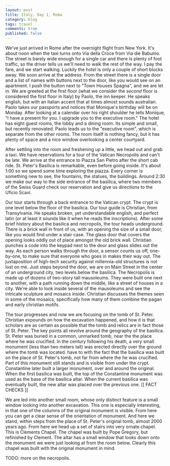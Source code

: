 ```yaml
---
layout: post
title: Italy, Day 1, Roma
category: blog
tags: travel
comments: true
published: false
---
```


We've just arrived in Rome after the overnight flight from New York.  It's about noon when the taxi turns onto Via della Croce from Via die Babuino.  The street is barely wide enough for a single car and there is plenty of foot traffic, so the driver tells us we'll need to walk the rest of the way.  I pay the fare, and we start walking.  Luckily the hotel is only a couple of short blocks away.  We soon arrive at the address.  From the street there is a single door and a list of names with buttons next to the door, like you would see on an apartment.  I push the button next to "Town Houses Spagna", and we are let in.  We are greeted at the first floor (what we consider the _second_ floor is considered the first floor in Italy) by Paolo, the inn keeper.  He speaks english, but with an italian accent that at times almost sounds australian.  Paolo takes our passports and notices that Monique's birthday will be on Monday.  After looking at a calendar over his right shoulder he tells Monique, "I have a present for you.  I upgrade you to the executive room."  The hotel has eight guest rooms, the lobby and a dining room.  Its simple and small, but recently renovated.  Paolo leads us to the "executive room", which is separate from the other rooms.  The room itself is nothing fancy, but it has plenty of space and a nice window overlooking a center courtyard.

After settling into the room and freshening up a little, we head out and grab a taxi.  We have reservations for a tour of the Vatican Necropolis and can't be late.  We arrive at the entrance to Piazza San Pietro after the short cab ride.  St. Peter's Basilica is remarkable, even before going inside.  It's about 1:00 so we spend some time exploring the piazza.  Every corner is something new to see, the fountains, the statues, the buildings.  Around 2:30 we make our way to the side entrance of the basilica, where two members of the Swiss Guard check our reservation and give us directions to the Uficio Scavi.

Our tour starts through a back entrance to the Vatican crypt.  The crypt is one level below the floor of the basilica.  Our tour guide is Christian, from Transylvania.  He speaks broken, yet understandable english, and perfect latin (or at least it sounds like it when he reads the inscriptions).  After some brief history about the basilica and necropolis, the tour heads underground.  There is a brick wall in front of us, with an opening the size of a small door, like you would find under a stair case.  The glass door that covers the opening looks oddly out of place amongst the old brick wall.  Christian punches a code into the keypad next to the door and glass slides out the way.  As each person walks through the door, a sensor counts us off, one-by-one, to make sure that everyone who goes in makes their way out.  The juxtaposition of high-tech security against millennia-old structures is not lost on me.  Just steps beyond the door, we are on Main Street in the center of an underground city, two levels below the basilica.  The Necropolis is made up of dozens of two-story tall mausoleums.  They were built one next to another, with a path running down the middle, like a street of houses in a city.  We're able to look inside several of the mausoleums and see the intricate sculpture and mosaics inside.  Christian discusses the themes seen in some of the mosaics, specifically how many of them combine the pagan and early christian motifs.

The tour progresses and now we are focusing on the tomb of St. Peter.  Christian expounds on how the excavation happened, and how it is that scholars are as certain as possible that the tomb and relics are in fact those of St. Peter.  The key points all revolve around the geography of the basilica.  St. Peter was buried in a common, unmarked tomb, near the the place where he was crucified.  In the century following his death, a very small monument (less than two meters tall) was erected directly over the ground where the tomb was located.  have to with the fact that the basilica was built on the place of St. Peter's tomb, not far from where the he was crucified.  Part of this monument still stands and is visible from under the crypt.  Constantine later built a larger monument, over and around the original.  When the first basilica was built, the top of the Constantine monument was used as the base of the basilica altar.  When the current basilica was eventually built, the new altar was placed over the previous one. [[ FACT CHECKS ]]

We are led into another small room, whose only distinct feature is a small window looking into another excavation.  This one is especially interesting, in that one of the columns of the original monument is visible.  From here you can get a clear sense of the orientation of monument.  And here we stand, within steps from the place of St. Peter's original tomb, almost 2000 years ago.  From here we head up a set of stairs into very ornate chapel.  This is Clements Chapel.  The chapel was built by Pope Gregory, but refinished by Clement.  The altar has a small window that looks down onto the monument we were just looking at from the room below.  Clearly this chapel was built with the original monument in mind.



TODO: more on the necropolis.



